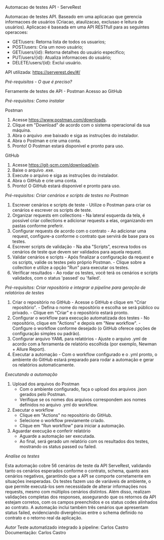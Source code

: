 Automacao de testes API - ServeRest

Automacao de testes API. Baseado em uma aplicacao que gerencia informacoes de usuários (Criacao, ataulizacao, exclusao e leitura de usuários). Aplicacao é baseada em uma API RESTfull para as seguintes operacoes:

- GET/users: Retorna lista de todos os usuarios;
- POST/users: Cria um novo usuário;
- GET/users/{id}: Retorna detalhes do usuário especifico;
- PUT/users/{id}: Atualiza informacoes do usuário;
- DELETE/users/{id}: Exclui usuário.

API utilizada: https://serverest.dev/#/

*Pré-requisitos - O que é preciso?*

Ferramente de testes de API - Postman
Acesso ao GitHub

*Pré-requisitos: Como instalar*

Postman
1.	Acesse https://www.postman.com/downloads.
2.	Clique em "Download" de acordo com o sistema operacional da sua máquina.
3.	Abra o arquivo .exe baixado e siga as instruções do instalador.
4.	Abra o Postman e crie uma conta.
5.	Pronto! O Postman estará disponível e pronto para uso.

GitHub
1.	Acesse https://git-scm.com/download/win.
2.	Baixe o arquivo .exe.
3.	Execute o arquivo e siga as instruções do instalador.
4.	Abra o GitHub e crie uma conta.
5.	Pronto! O GitHub estará disponível e pronto para uso.

*Pré-requisitos: Criar cenários e scripts de testes no Postman*

1. Escrever cenários e scripts de teste
       - Utilize o Postman para criar os cenários e escrever os scripts de teste.
3. Organizar requests em collections
       - Na lateral esquerda da tela, é possível criar collections e adicionar requests a elas, organizando em pastas conforme preferir.
4. Configurar requests de acordo com o contrato
       - Ao adicionar uma request, configure-a conforme o contrato que servirá de base para os testes.
5. Escrever scripts de validação
       - Na aba "Scripts", escreva todos os cenários de teste que devem ser validados para aquela request.
6. Validar cenários e scripts
       - Após finalizar a configuração da request e os scripts, valide os testes pelo próprio Postman.
       - Clique sobre a collection e utilize a opção "Run" para executar os testes.
7. Verificar resultados
       - Ao rodar os testes, você terá os cenários e scripts validados, com o status 'passed' ou 'failed'.

*Pré-requisitos: Criar repositório e integrar a pipeline para geração de relatórios de testes*

1. Criar o repositório no GitHub
       - Acesse o GitHub e clique em "Criar repositório".
       - Defina o nome do repositório e escolha se será público ou privado.
       - Clique em "Criar" e o repositório estará pronto.
2. Configurar o workflow para execução automatizada dos testes
       - No repositório, clique em "Actions" e depois em "New workflow".
       - Configure o workflow conforme desejado (o GitHub oferece opções de configuração simples ou padrão).
3. Configurar arquivo YAML para relatórios
       - Ajuste o arquivo .yml de acordo com a ferramenta de relatório escolhida (por exemplo, Newman + Allure Report).
4. Executar a automação
       - Com o workflow configurado e o .yml pronto, o ambiente do GitHub estará preparado para rodar a automação e gerar os relatórios automaticamente.

*Executando a automação*

1.	Upload dos arquivos do Postman
	   - Com o ambiente configurado, faça o upload dos arquivos .json gerados pelo Postman.
	   - Verifique se os nomes dos arquivos correspondem aos nomes definidos no arquivo .yml do workflow.
2.	Executar o workflow
       - Clique em "Actions" no repositório do GitHub.
       - Selecione o workflow previamente criado.
       - Clique em "Run workflow" para iniciar a automação.
3.	Aguardar execução e conferir relatório
       - Aguarde a automação ser executada.
       - Ao final, será gerado um relatório com os resultados dos testes, mostrando os status passed ou failed.

*Analise os testes*

Esta automação cobre 56 cenários de teste da API ServeRest, validando tanto os cenários esperados conforme o contrato, schema, quanto aos cenários negativos, garantindo que a API se comporte corretamente em situações inesperadas. Os testes fazem uso de variáveis de ambiente, o que permite executá-los sem necessidade de alterar informações nos requests, mesmo com múltiplos cenários distintos. Além disso, realizam validações completas dos responses, assegurando que os retornos da API estejam corretos, com os campos preenchidos e os status codes alinhados ao contrato. A automação inclui também três cenários que apresentam status failed, evidenciando divergências entre o schema definido no contrato e o retorno real da aplicação.

*Autor*
Teste automatizado integrado à pipeline: Carlos Castro
Documentação: Carlos Castro

